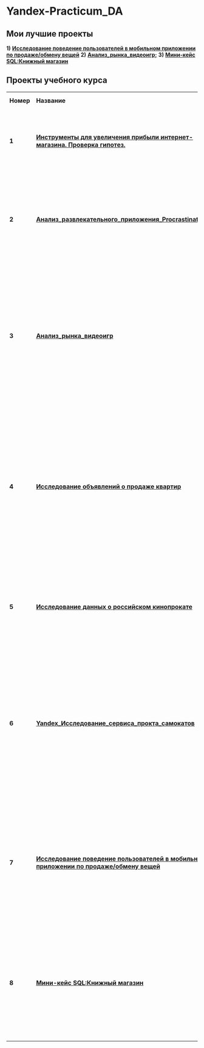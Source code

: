 # Yandex-Practicum_DA
## <b>Мои лучшие проекты</b></a>
<td><b>1)</b></td>
<a href="https://github.com/m-dergacheva/Yandex-Practicum_DA/tree/main/%D0%98%D1%81%D1%81%D0%BB%D0%B5%D0%B4%D0%BE%D0%B2%D0%B0%D0%BD%D0%B8%D0%B5_%D0%BF%D0%BE%D0%B2%D0%B5%D0%B4%D0%B5%D0%BD%D0%B8%D0%B5_%D0%BF%D0%BE%D0%BB%D1%8C%D0%B7%D0%BE%D0%B2%D0%B0%D1%82%D0%B5%D0%BB%D0%B5%D0%B9_%D0%B2_%D0%BC%D0%BE%D0%B1%D0%B8%D0%BB%D1%8C%D0%BD%D0%BE%D0%BC_%D0%BF%D1%80%D0%B8%D0%BB%D0%BE%D0%B6%D0%B5%D0%BD%D0%B8%D0%B8_%D0%BF%D0%BE_%D0%BF%D1%80%D0%BE%D0%B4%D0%B0%D0%B6%D0%B5_%D0%BE%D0%B1%D0%BC%D0%B5%D0%BD%D1%83_%D0%B2%D0%B5%D1%89%D0%B5%D0%B9" target="_blank"><b>Исследование поведение пользователей в мобильном приложении по продаже/обмену вещей</b></a>
<tr>
<td><b>2)</b></td>
<a href="https://github.com/m-dergacheva/Yandex-Practicum_DA/blob/main/%D0%90%D0%BD%D0%B0%D0%BB%D0%B8%D0%B7_%D1%80%D1%8B%D0%BD%D0%BA%D0%B0_%D0%B2%D0%B8%D0%B4%D0%B5%D0%BE%D0%B8%D0%B3%D1%80/Yandex_%D0%90%D0%BD%D0%B0%D0%BB%D0%B8%D0%B7_%D1%80%D1%8B%D0%BD%D0%BA%D0%B0_%D0%B2%D0%B8%D0%B4%D0%B5%D0%BE%D0%B8%D0%B3%D1%80.ipynb" target="_blank"><b>Анализ_рынка_видеоигр;</b></a>
<td><b>3)</b></td> 
<a href="https://github.com/m-dergacheva/Yandex-Practicum_DA/blob/main/SQL_%D0%9A%D0%BD%D0%B8%D0%B6%D0%BD%D1%8B%D0%B9_%D0%BC%D0%B0%D0%B3%D0%B0%D0%B7%D0%B8%D0%BD/SQL_%D0%9A%D0%BD%D0%B8%D0%B6%D0%BD%D1%8B%D0%B9_%D0%BC%D0%B0%D0%B3%D0%B0%D0%B7%D0%B8%D0%BD.ipynb" target="_blank"><b>Мини-кейс SQL:Книжный магазин</b></a>
<tr>

## <b>Проекты учебного курса</b></a>

<table>
<tr>
<td><b>Номер</b></td>
<td><b>Название</b></td>
<td><b>Описание проекта</b></td>
<td><b>Используемые инструменты</b></td>
<td><b>Статус</b></td>
<tr>
<td><b>1</b></td>
<td><a href="https://github.com/m-dergacheva/Yandex-Practicum_DA/blob/main/%D0%90%D0%BD%D0%B0%D0%BB%D0%B8%D0%B7_%D0%BF%D1%83%D1%82%D0%B5%D0%B9_%D1%83%D0%B2%D0%B5%D0%BB%D0%B8%D1%87%D0%B5%D0%BD%D0%B8%D1%8F_%D0%BF%D1%80%D0%B8%D0%B1%D1%8B%D0%BB%D0%B8_%D0%B8%D0%BD%D1%82%D0%B5%D1%80%D0%BD%D0%B5%D1%82_%D0%BC%D0%B0%D0%B3%D0%B0%D0%B7%D0%B8%D0%BD%D0%B0/Yandex_%D0%90%D0%BD%D0%B0%D0%BB%D0%B8%D0%B7_%D0%BF%D1%83%D1%82%D0%B5%D0%B9_%D1%83%D0%B2%D0%B5%D0%BB%D0%B8%D1%87%D0%B5%D0%BD%D0%B8%D1%8F_%D0%BF%D1%80%D0%B8%D0%B1%D1%8B%D0%BB%D0%B8_%D0%B8%D0%BD%D1%82%D0%B5%D1%80%D0%BD%D0%B5%D1%82_%D0%BC%D0%B0%D0%B3%D0%B0%D0%B7%D0%B8%D0%BD%D0%B0.ipynb" target="_blank"><b>Инструменты для увеличения прибыли интернет-магазина. Проверка гипотез.</b></a></td>
<td>Вместе с Отделом маркетинга был подготовлен список гипотез для увеличения выручки.Приоритизировать гипотезы, запустить A/B-тест и проанализировать результаты. </td>
<td><b>pandas, seaborn ,matplotlib,plotly, scipy, A/B-тестирование</b></td>
<td>Закончен</td>
<tr>
  
<td> <b>2</b></td>
<td><a href="https://github.com/m-dergacheva/Yandex-Practicum_DA/blob/main/%D0%90%D0%BD%D0%B0%D0%BB%D0%B8%D0%B7_%D1%80%D0%B0%D0%B7%D0%B2%D0%BB%D0%B5%D0%BA%D0%B0%D1%82%D0%B5%D0%BB%D1%8C%D0%BD%D0%BE%D0%B3%D0%BE_%D0%BF%D1%80%D0%B8%D0%BB%D0%BE%D0%B6%D0%B5%D0%BD%D0%B8%D1%8F_Procrastinate_Pro%2B/Yandex_%D0%90%D0%BD%D0%B0%D0%BB%D0%B8%D0%B7_%D1%80%D0%B0%D0%B7%D0%B2%D0%BB%D0%B5%D0%BA%D0%B0%D1%82%D0%B5%D0%BB%D1%8C%D0%BD%D0%BE%D0%B3%D0%BE_%D0%BF%D1%80%D0%B8%D0%BB%D0%BE%D0%B6%D0%B5%D0%BD%D0%B8%D1%8F_Procrastinate_Pro%2B.ipynb" target="_blank"><b>Анализ_развлекательного_приложения_Procrastinate_Pro+</b></a></td>
<td>Procrastinate Pro+ - развлекательное приложение. Несмотря на огромные вложения в рекламу, последние несколько месяцев компания терпит убытки. Необходимо провести анализ для определения факторов способствущие оттоку клиентов и окупаемости рекламы</td>
<td><b>pandas, seaborn ,matplotlib,plotly, numpy</b></td>
<td>Закончен</td>
<tr>

<td> <b>3</b></td>
<td><a href="https://github.com/m-dergacheva/Yandex-Practicum_DA/blob/main/%D0%90%D0%BD%D0%B0%D0%BB%D0%B8%D0%B7_%D1%80%D1%8B%D0%BD%D0%BA%D0%B0_%D0%B2%D0%B8%D0%B4%D0%B5%D0%BE%D0%B8%D0%B3%D1%80/Yandex_%D0%90%D0%BD%D0%B0%D0%BB%D0%B8%D0%B7_%D1%80%D1%8B%D0%BD%D0%BA%D0%B0_%D0%B2%D0%B8%D0%B4%D0%B5%D0%BE%D0%B8%D0%B3%D1%80.ipynb" target="_blank"><b>Анализ_рынка_видеоигр</b></a></td>
<td>Интернет-магазин «Стримчик», который продаёт по всему миру компьютерные игры. Из открытых источников доступны исторические данные о продажах игр, оценки пользователей и экспертов, жанры и платформы (например, Xbox или PlayStation). Необходимо выявить определяющие успешность игры закономерности. Это позволит сделать ставку на потенциально популярный продукт и спланировать рекламные кампании.</td>
<td></b>pandas, seaborn ,matplotlib,plotly, numpy</b></td>
<td>Закончен</td>

<tr>
<td> <b>4</b></td>
<td><a href="https://github.com/m-dergacheva/Yandex-Practicum_DA/blob/main/%D0%90%D0%BD%D0%B0%D0%BB%D0%B8%D0%B7_%D1%80%D1%8B%D0%BD%D0%BA%D0%B0_%D0%BD%D0%B5%D0%B4%D0%B2%D0%B8%D0%B6%D0%B8%D0%BC%D0%BE%D1%81%D1%82%D0%B8/Yandex_%D0%90%D0%BD%D0%B0%D0%BB%D0%B8%D0%B7_%D1%80%D1%8B%D0%BD%D0%BA%D0%B0_%D0%BD%D0%B5%D0%B4%D0%B2%D0%B8%D0%B6%D0%B8%D0%BC%D0%BE%D1%81%D1%82%D0%B8.ipynb" target="_blank"><b>Исследование объявлений о продаже квартир</b></td>
<td>Имеются данные сервиса Яндекс.Недвижимость — архив объявлений о продаже квартир в Санкт-Петербурге и соседних населённых пунктов за несколько лет. Нужно определить рыночную стоимость объектов недвижимости. Задача — определить набор параметров имеющие связь/влияние на определение рыночной стоимости недвижимости. Это позволит построить автоматизированную систему: она отследит аномалии и мошенническую деятельность.</td>
<td><b>pandas, matplotlib</b></td>
<td>Закончен</td>

<tr>
<td> <b>5</b></td>
<td><a href="https://github.com/m-dergacheva/Yandex-Practicum_DA/blob/main/%D0%98%D1%81%D1%81%D0%BB%D0%B5%D0%B4%D0%BE%D0%B2%D0%B0%D0%BD%D0%B8%D0%B5_%D1%80%D1%8B%D0%BD%D0%BA%D0%B0_%D0%BA%D0%B8%D0%BD%D0%BE%D0%BF%D1%80%D0%BE%D0%BA%D0%B0%D1%82%D0%B0/Yandex_%D0%98%D1%81%D1%81%D0%BB%D0%B5%D0%B4%D0%BE%D0%B2%D0%B0%D0%BD%D0%B8%D0%B5_%D1%80%D1%8B%D0%BD%D0%BA%D0%B0_%D0%BA%D0%B8%D0%BD%D0%BE%D0%BF%D1%80%D0%BE%D0%BA%D0%B0%D1%82%D0%B0.ipynb" target="_blank"><b>Исследование данных о российском кинопрокате</b></a></td>
<td>Набор данных содержит информацию о прокатных удостоверениях, сборах и государственной поддержке фильмов, а также информацию с сайта КиноПоиск. Нужно изучить рынок российского кинопроката и выявить текущие тренды
<td>pandas, matplotlib, seaborn</td>
<td>Закончен</td>
<tr>

<td> <b>6</b></td>
<td><a href="https://github.com/m-dergacheva/Yandex-Practicum_DA/blob/main/%D0%98%D1%81%D1%81%D0%BB%D0%B5%D0%B4%D0%BE%D0%B2%D0%B0%D0%BD%D0%B8%D0%B5_%D1%81%D0%B5%D1%80%D0%B2%D0%B8%D1%81%D0%B0_%D0%BF%D1%80%D0%BE%D0%BA%D0%B0%D1%82%D0%B0_%D1%81%D0%B0%D0%BC%D0%BE%D0%BA%D0%B0%D1%82%D0%BE%D0%B2/Yandex_%D0%98%D1%81%D1%81%D0%BB%D0%B5%D0%B4%D0%BE%D0%B2%D0%B0%D0%BD%D0%B8%D0%B5_%D1%81%D0%B5%D1%80%D0%B2%D0%B8%D1%81%D0%B0_%D0%BF%D1%80%D0%BE%D0%BA%D1%82%D0%B0_%D1%81%D0%B0%D0%BC%D0%BE%D0%BA%D0%B0%D1%82%D0%BE%D0%B2.ipynb"><b>Yandex_Исследование_сервиса_прокта_самокатов</b></a></td>
<td>
Были переданы данные о некоторых пользователях из нескольких городов, а также об их поездках. Проанализируйте данные и проверьте некоторые гипотезы, которые могут помочь бизнесу вырасти. Чтобы совершать поездки по городу, пользователи сервиса GoFast пользуются мобильным приложением. Сервисом можно пользоваться: без подписки или с подпиской Ultra
Цель исследования: Продакт-менеджеры сервиса хотят увеличить количество пользователей с подпиской.</td>
<td>pandas, seaborn ,matplotlib,plotly, numpy, scipy</td>
<td>Закончен</td>
<tr>

<td> <b>7</b></td>
<td><a href="https://github.com/m-dergacheva/Yandex-Practicum_DA/blob/main/%D0%98%D1%81%D1%81%D0%BB%D0%B5%D0%B4%D0%BE%D0%B2%D0%B0%D0%BD%D0%B8%D0%B5_%D0%BF%D0%BE%D0%B2%D0%B5%D0%B4%D0%B5%D0%BD%D0%B8%D0%B5_%D0%BF%D0%BE%D0%BB%D1%8C%D0%B7%D0%BE%D0%B2%D0%B0%D1%82%D0%B5%D0%BB%D0%B5%D0%B9_%D0%B2_%D0%BC%D0%BE%D0%B1%D0%B8%D0%BB%D1%8C%D0%BD%D0%BE%D0%BC_%D0%BF%D1%80%D0%B8%D0%BB%D0%BE%D0%B6%D0%B5%D0%BD%D0%B8%D0%B8_%D0%BF%D0%BE_%D0%BF%D1%80%D0%BE%D0%B4%D0%B0%D0%B6%D0%B5_%D0%BE%D0%B1%D0%BC%D0%B5%D0%BD%D1%83_%D0%B2%D0%B5%D1%89%D0%B5%D0%B9/%D0%98%D1%81%D1%81%D0%BB%D0%B5%D0%B4%D0%BE%D0%B2%D0%B0%D0%BD%D0%B8%D0%B5_%D0%BF%D0%BE%D0%B2%D0%B5%D0%B4%D0%B5%D0%BD%D0%B8%D0%B5_%D0%BF%D0%BE%D0%BB%D1%8C%D0%B7%D0%BE%D0%B2%D0%B0%D1%82%D0%B5%D0%BB%D0%B5%D0%B9_%D0%B2_%D0%BC%D0%BE%D0%B1%D0%B8%D0%BB%D1%8C%D0%BD%D0%BE%D0%BC_%D0%BF%D1%80%D0%B8%D0%BB%D0%BE%D0%B6%D0%B5%D0%BD%D0%B8%D0%B8_%D0%BF%D0%BE_%D0%BF%D1%80%D0%BE%D0%B4%D0%B0%D0%B6%D0%B5_%D0%BE%D0%B1%D0%BC%D0%B5%D0%BD%D1%83_%D0%B2%D0%B5%D1%89%D0%B5%D0%B9.ipynb"><b>Исследование поведение пользователей в мобильном приложении по продаже/обмену вещей</b></a></td>
<td>Представлены данные о сессиях пользователей, которые пользовались мобильным приложением по продаже вещей. В рамках данного исследования необходимо найти популярный сценарий, который приводит к целевому действию (просмотра контактов), а также оценить, какие действия чаще совершают те пользователи, которые просматривают контакты. </td>
<td>pandas, seaborn ,matplotlib,plotly, numpy, scipy, tqdm </td>
<td>Закончен</td>
<tr>

<td> <b>8</b></td>
<td><a href="https://github.com/m-dergacheva/Yandex-Practicum_DA/blob/main/SQL_%D0%9A%D0%BD%D0%B8%D0%B6%D0%BD%D1%8B%D0%B9_%D0%BC%D0%B0%D0%B3%D0%B0%D0%B7%D0%B8%D0%BD/SQL_%D0%9A%D0%BD%D0%B8%D0%B6%D0%BD%D1%8B%D0%B9_%D0%BC%D0%B0%D0%B3%D0%B0%D0%B7%D0%B8%D0%BD.ipynb"><b>Мини-кейс SQL:Книжный магазин</b></a></td>
<td>Компания решила быть на волне и купила крупный сервис для чтения книг по подписке. Ваша первая задача как аналитика — проанализировать базу данных. В ней — информация о книгах, издательствах, авторах, а также пользовательские обзоры книг. Цель: обозначить паттерны, чтобы сформулировать ценностное предложение для нового продукта. </td>
<td>SQL </td>
<td>Закончен</td>
<tr>
  
</table>
<br/><br/>
